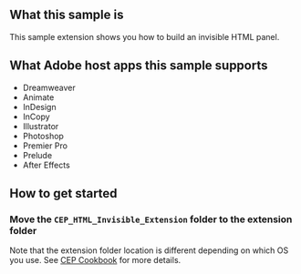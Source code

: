 ## What this sample is
This sample extension shows you how to build an invisible HTML panel.

## What Adobe host apps this sample supports
- Dreamweaver
- Animate
- InDesign
- InCopy
- Illustrator
- Photoshop
- Premier Pro
- Prelude
- After Effects

## How to get started
### Move the `CEP_HTML_Invisible_Extension` folder to the extension folder
Note that the extension folder location is different depending on which OS you use. See [CEP Cookbook](https://github.com/Adobe-CEP/CEP-Resources/blob/master/CEP_8.x/Documentation/CEP%208.0%20HTML%20Extension%20Cookbook.md#extension-folders) for more details.